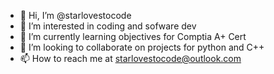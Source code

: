 - 👋 Hi, I’m @starlovestocode
- 👀 I’m interested in coding and sofware dev
- 🌱 I’m currently learning objectives for Comptia A+ Cert
- 💞️ I’m looking to collaborate on projects for python and C++
- 📫 How to reach me at starlovestocode@outlook.com

<!---
starlovestocode/starlovestocode is a ✨ special ✨ repository because its `README.md` (this file) appears on your GitHub profile.
You can click the Preview link to take a look at your changes.
--->
